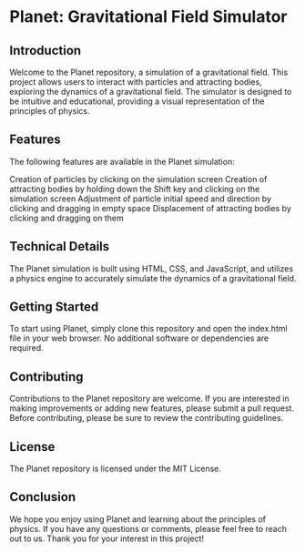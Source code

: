# Planet: Gravitational Field Simulator

## Introduction
Welcome to the Planet repository, a simulation of a gravitational field. This project allows users to interact with particles and attracting bodies, exploring the dynamics of a gravitational field. The simulator is designed to be intuitive and educational, providing a visual representation of the principles of physics.

## Features
The following features are available in the Planet simulation:

Creation of particles by clicking on the simulation screen
Creation of attracting bodies by holding down the Shift key and clicking on the simulation screen
Adjustment of particle initial speed and direction by clicking and dragging in empty space
Displacement of attracting bodies by clicking and dragging on them

## Technical Details
The Planet simulation is built using HTML, CSS, and JavaScript, and utilizes a physics engine to accurately simulate the dynamics of a gravitational field.

## Getting Started
To start using Planet, simply clone this repository and open the index.html file in your web browser. No additional software or dependencies are required.

## Contributing
Contributions to the Planet repository are welcome. If you are interested in making improvements or adding new features, please submit a pull request. Before contributing, please be sure to review the contributing guidelines.

## License
The Planet repository is licensed under the MIT License.

## Conclusion
We hope you enjoy using Planet and learning about the principles of physics. If you have any questions or comments, please feel free to reach out to us. Thank you for your interest in this project!



